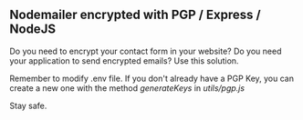 ## Nodemailer encrypted with PGP / Express / NodeJS

Do you need to encrypt your contact form in your website? Do you need your application to send encrypted emails? Use this solution.

Remember to modify .env file. If you don't already have a PGP Key, you can create a new one with the method _generateKeys_ in _utils/pgp.js_

Stay safe.
